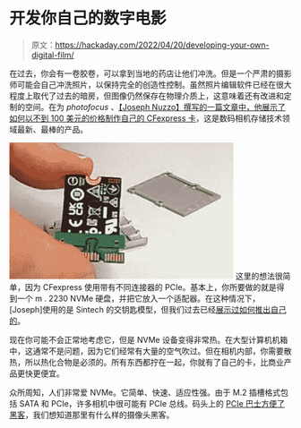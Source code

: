 # 开发你自己的数字电影

> 原文：<https://hackaday.com/2022/04/20/developing-your-own-digital-film/>

在过去，你会有一卷胶卷，可以拿到当地的药店让他们冲洗。但是一个严肃的摄影师可能会自己冲洗照片，以保持完全的创造性控制。虽然照片编辑软件已经在很大程度上取代了过去的暗房，但图像仍然保存在物理介质上，这意味着还有改进和定制的空间。在为 *photofocus* 、[【Joseph Nuzzo】撰写的一篇文章中，他展示了如何以不到 100 美元的价格制作自己的 CFexpress 卡](https://photofocus.com/photography/how-to-make-your-own-cfexpress-card-for-under-100/)，这是数码相机存储技术领域最新、最棒的产品。

[![](img/ed4965eeada6c06f89bf0b652b7326f3.png)](https://hackaday.com/wp-content/uploads/2022/04/cfecard_detail.jpg) 这里的想法很简单，因为 CFexpress 使用带有不同连接器的 PCIe。基本上，你所要做的就是得到一个 m . 2230 NVMe 硬盘，并把它放入一个适配器。在这种情况下，[Joseph]使用的是 Sintech 的交钥匙模型，但我们过去已经[展示过如何推出自己的](https://hackaday.com/2016/09/21/creating-a-pcb-in-everything-introduction/)。

现在你可能不会正常地考虑它，但是 NVMe 设备变得非常热。在大型计算机机箱中，这通常不是问题，因为它们经常有大量的空气吹过。但在相机内部，你需要散热，所以热化合物是必须的。所有东西都拧在一起，你就有了自己的卡，比商业产品更快更便宜。

众所周知，人们非常爱 NVMe。它简单、快速、适应性强。由于 M.2 插槽格式包括 SATA 和 PCIe，许多相机中很可能有 PCIe 总线。码头上的 [PCIe 巴士方便了黑客](https://hackaday.com/2020/07/01/adding-pcie-to-your-raspberry-pi-4-the-easier-way/)，我们想知道那里有什么样的摄像头黑客。